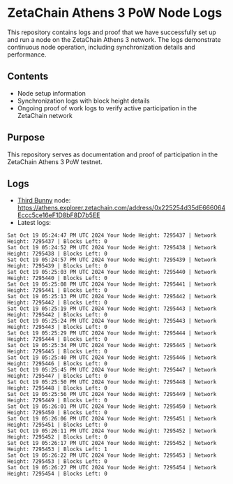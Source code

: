 # ZetaChain Athens 3 PoW Node Logs
This repository contains logs and proof that we have successfully set up and run a node on the ZetaChain Athens 3 network. The logs demonstrate continuous node operation, including synchronization details and performance.

## Contents
- Node setup information
- Synchronization logs with block height details
- Ongoing proof of work logs to verify active participation in the ZetaChain network

## Purpose
This repository serves as documentation and proof of participation in the ZetaChain Athens 3 PoW testnet.

## Logs

- [Third Bunny](https://thirdbunny.xyz/) node: https://athens.explorer.zetachain.com/address/0x225254d35dE666064Eccc5ce16eF1D8bF8D7b5EE
- Latest logs:
```
Sat Oct 19 05:24:47 PM UTC 2024 Your Node Height: 7295437 | Network Height: 7295437 | Blocks Left: 0
Sat Oct 19 05:24:52 PM UTC 2024 Your Node Height: 7295438 | Network Height: 7295438 | Blocks Left: 0
Sat Oct 19 05:24:57 PM UTC 2024 Your Node Height: 7295439 | Network Height: 7295439 | Blocks Left: 0
Sat Oct 19 05:25:03 PM UTC 2024 Your Node Height: 7295440 | Network Height: 7295440 | Blocks Left: 0
Sat Oct 19 05:25:08 PM UTC 2024 Your Node Height: 7295441 | Network Height: 7295441 | Blocks Left: 0
Sat Oct 19 05:25:13 PM UTC 2024 Your Node Height: 7295442 | Network Height: 7295442 | Blocks Left: 0
Sat Oct 19 05:25:19 PM UTC 2024 Your Node Height: 7295443 | Network Height: 7295442 | Blocks Left: 0
Sat Oct 19 05:25:24 PM UTC 2024 Your Node Height: 7295443 | Network Height: 7295443 | Blocks Left: 0
Sat Oct 19 05:25:29 PM UTC 2024 Your Node Height: 7295444 | Network Height: 7295444 | Blocks Left: 0
Sat Oct 19 05:25:34 PM UTC 2024 Your Node Height: 7295445 | Network Height: 7295445 | Blocks Left: 0
Sat Oct 19 05:25:40 PM UTC 2024 Your Node Height: 7295446 | Network Height: 7295446 | Blocks Left: 0
Sat Oct 19 05:25:45 PM UTC 2024 Your Node Height: 7295447 | Network Height: 7295447 | Blocks Left: 0
Sat Oct 19 05:25:50 PM UTC 2024 Your Node Height: 7295448 | Network Height: 7295448 | Blocks Left: 0
Sat Oct 19 05:25:56 PM UTC 2024 Your Node Height: 7295449 | Network Height: 7295449 | Blocks Left: 0
Sat Oct 19 05:26:01 PM UTC 2024 Your Node Height: 7295450 | Network Height: 7295450 | Blocks Left: 0
Sat Oct 19 05:26:06 PM UTC 2024 Your Node Height: 7295451 | Network Height: 7295451 | Blocks Left: 0
Sat Oct 19 05:26:11 PM UTC 2024 Your Node Height: 7295452 | Network Height: 7295452 | Blocks Left: 0
Sat Oct 19 05:26:17 PM UTC 2024 Your Node Height: 7295452 | Network Height: 7295453 | Blocks Left: 1
Sat Oct 19 05:26:22 PM UTC 2024 Your Node Height: 7295453 | Network Height: 7295453 | Blocks Left: 0
Sat Oct 19 05:26:27 PM UTC 2024 Your Node Height: 7295454 | Network Height: 7295454 | Blocks Left: 0
```
